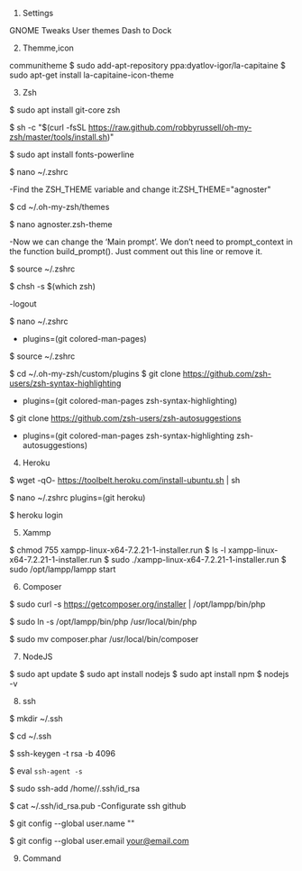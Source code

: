 1. Settings
   
GNOME Tweaks
User themes
Dash to Dock

2. Themme,icon
   
communitheme
$ sudo add-apt-repository ppa:dyatlov-igor/la-capitaine
$ sudo apt-get install la-capitaine-icon-theme

3. Zsh

$ sudo apt install git-core zsh

$ sh -c "$(curl -fsSL https://raw.github.com/robbyrussell/oh-my-zsh/master/tools/install.sh)"

$ sudo apt install fonts-powerline

$ nano ~/.zshrc

-Find the ZSH_THEME variable and change it:ZSH_THEME="agnoster"

$ cd ~/.oh-my-zsh/themes

$ nano agnoster.zsh-theme

-Now we can change the ‘Main prompt’. We don’t need to prompt_context in the function build_prompt(). Just comment out this line or remove it. 

$ source ~/.zshrc

$ chsh -s $(which zsh)

-logout

$ nano ~/.zshrc
- plugins=(git colored-man-pages)

$ source ~/.zshrc

$ cd ~/.oh-my-zsh/custom/plugins
$ git clone https://github.com/zsh-users/zsh-syntax-highlighting

- plugins=(git colored-man-pages zsh-syntax-highlighting)

$ git clone https://github.com/zsh-users/zsh-autosuggestions

- plugins=(git colored-man-pages zsh-syntax-highlighting zsh-autosuggestions)



4. Heroku

$ wget -qO- https://toolbelt.heroku.com/install-ubuntu.sh | sh

$ nano ~/.zshrc
    plugins=(git heroku)

$ heroku login

5. Xammp

$ chmod 755 xampp-linux-x64-7.2.21-1-installer.run
$ ls -l xampp-linux-x64-7.2.21-1-installer.run
$ sudo ./xampp-linux-x64-7.2.21-1-installer.run
$ sudo /opt/lampp/lampp start
   

6. Composer

$ sudo curl -s https://getcomposer.org/installer | /opt/lampp/bin/php

$ sudo ln -s /opt/lampp/bin/php /usr/local/bin/php

$ sudo mv composer.phar /usr/local/bin/composer


7. NodeJS

$ sudo apt update
$ sudo apt install nodejs
$ sudo apt install npm
$ nodejs -v


8. ssh

$ mkdir ~/.ssh

$ cd ~/.ssh

$ ssh-keygen -t rsa -b 4096

$ eval `ssh-agent -s`

$ sudo ssh-add /home/<your username>/.ssh/id_rsa

$ cat ~/.ssh/id_rsa.pub
-Configurate ssh github

$ git config --global user.name "<your username>" 

$ git config --global user.email your@email.com



9. Command

